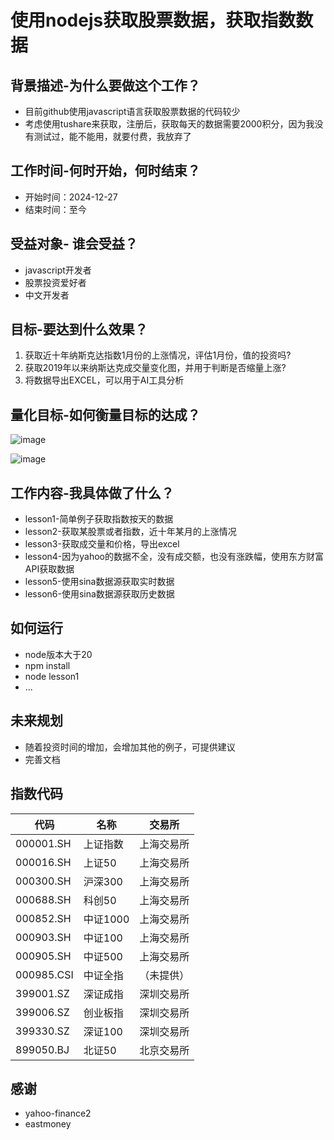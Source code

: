 # 使用nodejs获取股票数据，获取指数数据

## 背景描述-为什么要做这个工作？
- 目前github使用javascript语言获取股票数据的代码较少
- 考虑使用tushare来获取，注册后，获取每天的数据需要2000积分，因为我没有测试过，能不能用，就要付费，我放弃了

## 工作时间-何时开始，何时结束？
- 开始时间：2024-12-27
- 结束时间：至今

## 受益对象- 谁会受益？
- javascript开发者
- 股票投资爱好者
- 中文开发者

## 目标-要达到什么效果？
1. 获取近十年纳斯克达指数1月份的上涨情况，评估1月份，值的投资吗?
2. 获取2019年以来纳斯达克成交量变化图，并用于判断是否缩量上涨?
3. 将数据导出EXCEL，可以用于AI工具分析

## 量化目标-如何衡量目标的达成？
![image](https://github.com/user-attachments/assets/b9ace7ba-9e1f-44b2-87ac-12021efdd35b)

![image](https://github.com/user-attachments/assets/58483da1-4d8b-4653-8386-c0854f6f06b1)

## 工作内容-我具体做了什么？
- lesson1-简单例子获取指数按天的数据 
- lesson2-获取某股票或者指数，近十年某月的上涨情况 
- lesson3-获取成交量和价格，导出excel
- lesson4-因为yahoo的数据不全，没有成交额，也没有涨跌幅，使用东方财富API获取数据
- lesson5-使用sina数据源获取实时数据
- lesson6-使用sina数据源获取历史数据

## 如何运行
- node版本大于20
- npm install
- node lesson1
- ...

## 未来规划
- 随着投资时间的增加，会增加其他的例子，可提供建议
- 完善文档

##  指数代码

| 代码        | 名称     | 交易所       |
|-------------|----------|--------------|
| 000001.SH   | 上证指数 | 上海交易所   |
| 000016.SH   | 上证50   | 上海交易所   |
| 000300.SH   | 沪深300 | 上海交易所   |
| 000688.SH   | 科创50   | 上海交易所   |
| 000852.SH   | 中证1000 | 上海交易所   |
| 000903.SH   | 中证100  | 上海交易所   |
| 000905.SH   | 中证500  | 上海交易所   |
| 000985.CSI  | 中证全指 | （未提供）   |
| 399001.SZ   | 深证成指 | 深圳交易所   |
| 399006.SZ   | 创业板指 | 深圳交易所   |
| 399330.SZ   | 深证100  | 深圳交易所   |
| 899050.BJ   | 北证50   | 北京交易所   |

## 感谢
- yahoo-finance2
- eastmoney

